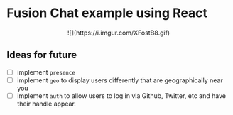 # Fusion Chat example using React

<center>![](https://i.imgur.com/XFostB8.gif)</center>


## Ideas for future

- [ ] implement `presence`
- [ ] implement `geo` to display users differently that are geographically near you
- [ ] implement `auth` to allow users to log in via Github, Twitter, etc and have their handle appear.
